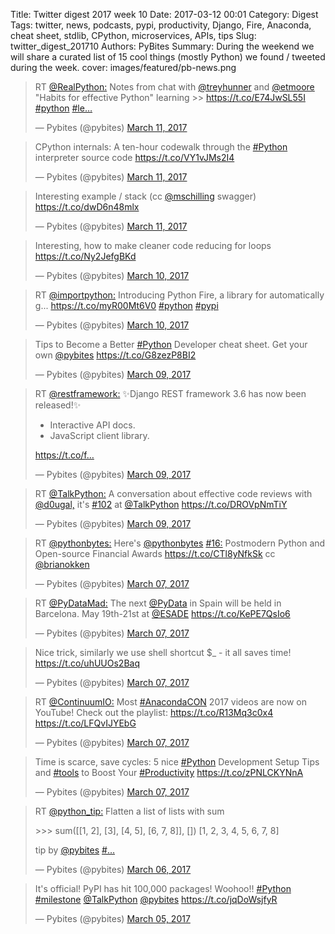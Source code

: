 Title: Twitter digest 2017 week 10
Date: 2017-03-12 00:01
Category: Digest
Tags: twitter, news, podcasts, pypi, productivity, Django, Fire, Anaconda, cheat sheet, stdlib, CPython, microservices, APIs, tips
Slug: twitter_digest_201710
Authors: PyBites
Summary: During the weekend we will share a curated list of 15 cool things (mostly Python) we found / tweeted during the week. 
cover: images/featured/pb-news.png

<blockquote class="twitter-tweet"><p>RT <a href="https://twitter.com/@RealPython:" target="_blank">@RealPython:</a> Notes from chat with <a href="https://twitter.com/@treyhunner" target="_blank">@treyhunner</a> and <a href="https://twitter.com/@etmoore" target="_blank">@etmoore</a> "Habits for effective Python" learning &gt;&gt; <a href="https://t.co/E74JwSL55I" title="https://t.co/E74JwSL55I" target="_blank">https://t.co/E74JwSL55I</a> <a href="https://twitter.com/search/#python" target="_blank">#python</a> <a href="https://twitter.com/search/#le…" target="_blank">#le…</a></p>— Pybites (@pybites) <a href="https://twitter.com/pybites/status/840661901692547077" data-datetime="2017-03-11T20:33:10+00:00">March 11, 2017</a></blockquote>

<blockquote class="twitter-tweet"><p>CPython internals: A ten-hour codewalk through the <a href="https://twitter.com/search/#Python" target="_blank">#Python</a> interpreter source code <a href="https://t.co/VY1vJMs2I4" title="https://t.co/VY1vJMs2I4" target="_blank">https://t.co/VY1vJMs2I4</a></p>— Pybites (@pybites) <a href="https://twitter.com/pybites/status/840495935645978624" data-datetime="2017-03-11T09:33:41+00:00">March 11, 2017</a></blockquote>

<blockquote class="twitter-tweet"><p>Interesting example / stack (cc <a href="https://twitter.com/@mschilling" target="_blank">@mschilling</a> swagger) <a href="https://t.co/dwD6n48mlx" title="https://t.co/dwD6n48mlx" target="_blank">https://t.co/dwD6n48mlx</a></p>— Pybites (@pybites) <a href="https://twitter.com/pybites/status/840492917940736000" data-datetime="2017-03-11T09:21:41+00:00">March 11, 2017</a></blockquote>

<blockquote class="twitter-tweet"><p>Interesting, how to make cleaner code reducing for loops <a href="https://t.co/Ny2JefgBKd" title="https://t.co/Ny2JefgBKd" target="_blank">https://t.co/Ny2JefgBKd</a></p>— Pybites (@pybites) <a href="https://twitter.com/pybites/status/840341142705188864" data-datetime="2017-03-10T23:18:35+00:00">March 10, 2017</a></blockquote>

<blockquote class="twitter-tweet"><p>RT <a href="https://twitter.com/@importpython:" target="_blank">@importpython:</a> Introducing Python Fire, a library for automatically g... <a href="https://t.co/myR00Mt6V0" title="https://t.co/myR00Mt6V0" target="_blank">https://t.co/myR00Mt6V0</a> <a href="https://twitter.com/search/#python" target="_blank">#python</a> <a href="https://twitter.com/search/#pypi" target="_blank">#pypi</a></p>— Pybites (@pybites) <a href="https://twitter.com/pybites/status/840332684220104704" data-datetime="2017-03-10T22:44:59+00:00">March 10, 2017</a></blockquote>

<blockquote class="twitter-tweet"><p>Tips to Become a Better <a href="https://twitter.com/search/#Python" target="_blank">#Python</a> Developer cheat sheet. Get your own <a href="https://twitter.com/@pybites" target="_blank">@pybites</a> <a href="https://t.co/G8zezP8BI2" title="https://t.co/G8zezP8BI2" target="_blank">https://t.co/G8zezP8BI2</a></p>— Pybites (@pybites) <a href="https://twitter.com/pybites/status/839978023571058688" data-datetime="2017-03-09T23:15:41+00:00">March 09, 2017</a></blockquote>

<blockquote class="twitter-tweet"><p>RT <a href="https://twitter.com/@restframework:" target="_blank">@restframework:</a> ✨Django REST framework 3.6 has now been released!✨

* Interactive API docs.
* JavaScript client library.

<a href="https://t.co/f…" title="https://t.co/f…" target="_blank">https://t.co/f…</a></p>— Pybites (@pybites) <a href="https://twitter.com/pybites/status/839918488428941312" data-datetime="2017-03-09T19:19:07+00:00">March 09, 2017</a></blockquote>

<blockquote class="twitter-tweet"><p>RT <a href="https://twitter.com/@TalkPython:" target="_blank">@TalkPython:</a> A conversation about effective code reviews with <a href="https://twitter.com/@d0ugal," target="_blank">@d0ugal,</a> it's <a href="https://twitter.com/search/#102" target="_blank">#102</a> at <a href="https://twitter.com/@TalkPython" target="_blank">@TalkPython</a>  <a href="https://t.co/DROVpNmTiY" title="https://t.co/DROVpNmTiY" target="_blank">https://t.co/DROVpNmTiY</a></p>— Pybites (@pybites) <a href="https://twitter.com/pybites/status/839735176171294720" data-datetime="2017-03-09T07:10:42+00:00">March 09, 2017</a></blockquote>

<blockquote class="twitter-tweet"><p>RT <a href="https://twitter.com/@pythonbytes:" target="_blank">@pythonbytes:</a> Here's <a href="https://twitter.com/@pythonbytes" target="_blank">@pythonbytes</a> <a href="https://twitter.com/search/#16:" target="_blank">#16:</a> Postmodern Python and Open-source Financial Awards <a href="https://t.co/CTl8yNfkSk" title="https://t.co/CTl8yNfkSk" target="_blank">https://t.co/CTl8yNfkSk</a> cc <a href="https://twitter.com/@brianokken" target="_blank">@brianokken</a></p>— Pybites (@pybites) <a href="https://twitter.com/pybites/status/839145999834759168" data-datetime="2017-03-07T16:09:31+00:00">March 07, 2017</a></blockquote>

<blockquote class="twitter-tweet"><p>RT <a href="https://twitter.com/@PyDataMad:" target="_blank">@PyDataMad:</a> The next <a href="https://twitter.com/@PyData" target="_blank">@PyData</a> in Spain will be held in Barcelona. May 19th-21st at <a href="https://twitter.com/@ESADE" target="_blank">@ESADE</a>  <a href="https://t.co/KePE7QsIo6" title="https://t.co/KePE7QsIo6" target="_blank">https://t.co/KePE7QsIo6</a></p>— Pybites (@pybites) <a href="https://twitter.com/pybites/status/839145487739531265" data-datetime="2017-03-07T16:07:29+00:00">March 07, 2017</a></blockquote>

<blockquote class="twitter-tweet"><p>Nice trick, similarly we use shell shortcut $_ - it all saves time! <a href="https://t.co/uhUUOs2Baq" title="https://t.co/uhUUOs2Baq" target="_blank">https://t.co/uhUUOs2Baq</a></p>— Pybites (@pybites) <a href="https://twitter.com/pybites/status/839066216744513536" data-datetime="2017-03-07T10:52:29+00:00">March 07, 2017</a></blockquote>

<blockquote class="twitter-tweet"><p>RT <a href="https://twitter.com/@ContinuumIO:" target="_blank">@ContinuumIO:</a> Most <a href="https://twitter.com/search/#AnacondaCON" target="_blank">#AnacondaCON</a> 2017 videos are now on YouTube! Check out the playlist: <a href="https://t.co/R13Mq3c0x4" title="https://t.co/R13Mq3c0x4" target="_blank">https://t.co/R13Mq3c0x4</a> <a href="https://t.co/LFQvIJYEbG" title="https://t.co/LFQvIJYEbG" target="_blank">https://t.co/LFQvIJYEbG</a></p>— Pybites (@pybites) <a href="https://twitter.com/pybites/status/839065750576975874" data-datetime="2017-03-07T10:50:38+00:00">March 07, 2017</a></blockquote>

<blockquote class="twitter-tweet"><p>Time is scarce, save cycles: 5 nice <a href="https://twitter.com/search/#Python" target="_blank">#Python</a> Development Setup Tips and <a href="https://twitter.com/search/#tools" target="_blank">#tools</a> to Boost Your <a href="https://twitter.com/search/#Productivity" target="_blank">#Productivity</a> <a href="https://t.co/zPNLCKYNnA" title="https://t.co/zPNLCKYNnA" target="_blank">https://t.co/zPNLCKYNnA</a></p>— Pybites (@pybites) <a href="https://twitter.com/pybites/status/839045900769054720" data-datetime="2017-03-07T09:31:46+00:00">March 07, 2017</a></blockquote>

<blockquote class="twitter-tweet"><p>RT <a href="https://twitter.com/@python_tip:" target="_blank">@python_tip:</a> Flatten a list of lists with sum

&gt;&gt;&gt; sum([[1, 2], [3], [4, 5], [6, 7, 8]], [])
[1, 2, 3, 4, 5, 6, 7, 8]

tip by <a href="https://twitter.com/@pybites" target="_blank">@pybites</a> <a href="https://twitter.com/search/#…" target="_blank">#…</a></p>— Pybites (@pybites) <a href="https://twitter.com/pybites/status/838733068462616577" data-datetime="2017-03-06T12:48:41+00:00">March 06, 2017</a></blockquote>

<blockquote class="twitter-tweet"><p>It's official! PyPI has hit 100,000 packages! Woohoo!! <a href="https://twitter.com/search/#Python" target="_blank">#Python</a> <a href="https://twitter.com/search/#milestone" target="_blank">#milestone</a> <a href="https://twitter.com/@TalkPython" target="_blank">@TalkPython</a> <a href="https://twitter.com/@pybites" target="_blank">@pybites</a> <a href="https://t.co/jqDoWsjfyR" title="https://t.co/jqDoWsjfyR" target="_blank">https://t.co/jqDoWsjfyR</a></p>— Pybites (@pybites) <a href="https://twitter.com/pybites/status/838178449999081472" data-datetime="2017-03-05T00:04:49+00:00">March 05, 2017</a></blockquote>

